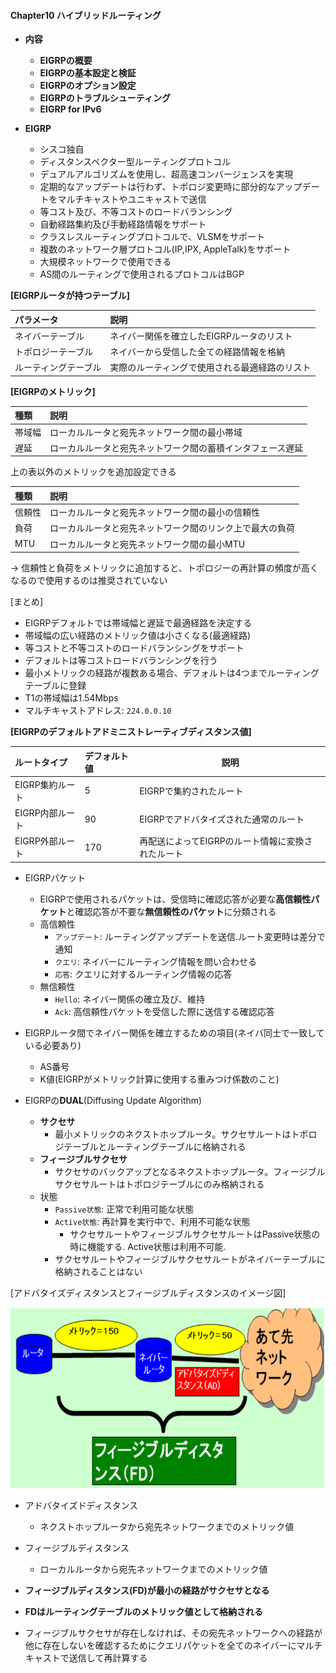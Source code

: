 #### Chapter10 ハイブリッドルーティング
- **内容**
  - **EIGRPの概要**
  - **EIGRPの基本設定と検証**
  - **EIGRPのオプション設定**
  - **EIGRPのトラブルシューティング**
  - **EIGRP for IPv6**


- **EIGRP**
  - シスコ独自
  - ディスタンスベクター型ルーティングプロトコル
  - デュアルアルゴリズムを使用し、超高速コンバージェンスを実現
  - 定期的なアップデートは行わず、トポロジ変更時に部分的なアップデートをマルチキャストやユニキャストで送信
  - 等コスト及び、不等コストのロードバランシング
  - 自動経路集約及び手動経路情報をサポート
  - クラスレスルーティングプロトコルで、VLSMをサポート
  - 複数のネットワーク層プロトコル(IP,IPX, AppleTalk)をサポート
  - 大規模ネットワークで使用できる
  - AS間のルーティングで使用されるプロトコルはBGP

**[EIGRPルータが持つテーブル]**

|パラメータ  |説明         |
|:-----------|:------------|
|ネイバーテーブル|ネイバー関係を確立したEIGRPルータのリスト|
|トポロジーテーブル|ネイバーから受信した全ての経路情報を格納|
|ルーティングテーブル|実際のルーティングで使用される最適経路のリスト|


**[EIGRPのメトリック]**

|種類  |説明         |
|:-----------|:------------|
|帯域幅|ローカルルータと宛先ネットワーク間の最小帯域|
|遅延|ローカルルータと宛先ネットワーク間の蓄積インタフェース遅延|

上の表以外のメトリックを追加設定できる


|種類  |説明         |
|:-----------|:------------|
|信頼性|ローカルルータと宛先ネットワーク間の最小の信頼性|
|負荷|ローカルルータと宛先ネットワーク間のリンク上で最大の負荷|
|MTU|ローカルルータと宛先ネットワーク間の最小MTU|

-> 信頼性と負荷をメトリックに追加すると、トポロジーの再計算の頻度が高くなるので使用するのは推奨されていない

[まとめ]
- EIGRPデフォルトでは帯域幅と遅延で最適経路を決定する
- 帯域幅の広い経路のメトリック値は小さくなる(最適経路)
- 等コストと不等コストのロードバランシングをサポート
- デフォルトは等コストロードバランシングを行う
- 最小メトリックの経路が複数ある場合、デフォルトは4つまでルーティングテーブルに登録
- T1の帯域幅は1.54Mbps
- マルチキャストアドレス: `224.0.0.10`


**[EIGRPのデフォルトアドミニストレーティブディスタンス値]**

|ルートタイプ|デフォルト値 |説明 |
|:-----------|:------------|-------------|
|EIGRP集約ルート|5| EIGRPで集約されたルート|
|EIGRP内部ルート|90| EIGRPでアドバタイズされた通常のルート|
|EIGRP外部ルート|170|再配送によってEIGRPのルート情報に変換されたルート|


- EIGRPパケット
  - EIGRPで使用されるパケットは、受信時に確認応答が必要な**高信頼性パケット**と確認応答が不要な**無信頼性のパケット**に分類される 
  - 高信頼性
    - `アップデート`: ルーティングアップデートを送信.ルート変更時は差分で通知
    - `クエリ`: ネイバーにルーティング情報を問い合わせる
    - `応答`: クエリに対するルーティング情報の応答
  - 無信頼性
    - `Hello`: ネイバー関係の確立及び、維持
    - `Ack`: 高信頼性パケットを受信した際に送信する確認応答

- EIGRPルータ間でネイバー関係を確立するための項目(ネイバ同士で一致している必要あり)
  - AS番号
  - K値(EIGRPがメトリック計算に使用する重みつけ係数のこと)

- EIGRPの**DUAL**(Diffusing Update Algorithm)
  - **サクセサ**
    - 最小メトリックのネクストホップルータ。サクセサルートはトポロジテーブルとルーティングテーブルに格納される
  - **フィージブルサクセサ**
    - サクセサのバックアップとなるネクストホップルータ。フィージブルサクセサルートはトポロジテーブルにのみ格納される
  - 状態
    - `Passive状態`: 正常で利用可能な状態
    - `Active状態`: 再計算を実行中で、利用不可能な状態
      - サクセサルートやフィージブルサクセサルートはPassive状態の時に機能する. Active状態は利用不可能.
    - サクセサルートやフィージブルサクセサルートがネイバーテーブルに格納されることはない 

[アドバタイズディスタンスとフィージブルディスタンスのイメージ図]

![Alt Text](https://github.com/yhidetoshi/Pictures/raw/master/Network_Study/eigrp-ad-fd.png)

- アドバタイズドディスタンス
  - ネクストホップルータから宛先ネットワークまでのメトリック値
- フィージブルディスタンス
  - ローカルルータから宛先ネットワークまでのメトリック値
  
- **フィージブルディスタンス(FD)が最小の経路がサクセサとなる**
- **FDはルーティングテーブルのメトリック値として格納される**
- フィージブルサクセサが存在しなければ、その宛先ネットワークへの経路が他に存在しないを確認するためにクエリパケットを全てのネイバーにマルチキャストで送信して再計算する
  



